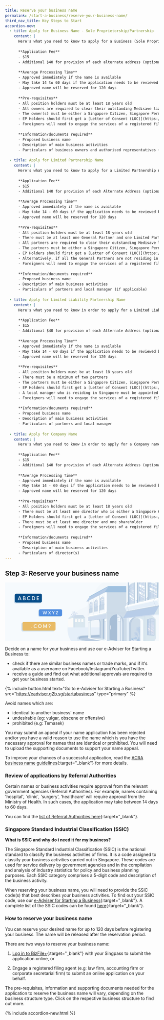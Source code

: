 ```yaml
---
title: Reserve your business name
permalink: /start-a-business/reserve-your-business-name/
third_nav_title: Key Steps to Start
accordion-new:
  - title: Apply for Business Name - Sole Proprietorship/Partnership
    content: |
      Here's what you need to know to apply for a Business (Sole Proprietorship/Partnership) name.

      **Application Fee**
      - $15
      - Additional $40 for provision of each alternate address (optional)

      **Average Processing Time**
      - Approved immediately if the name is available
      - May take 14 to 60 days if the application needs to be reviewed by Referral Authorities
      - Approved name will be reserved for 120 days

      **Pre-requisites**
      - All position holders must be at least 18 years old
      - All owners are required to clear their outstanding Medisave liabilities with CPF Board
      - The owner(s) must be either a Singapore Citizen, Singapore Permanent Resident or an EntrePass Holder or Employment Pass (EP) Holder
      - EP Holders should first get a [Letter of Consent (LOC)](https://www.mom.gov.sg/passes-and-permits/employment-pass/taking-up-secondary-directorship){:target="_blank"} from the Ministry of Manpower
      - Foreigners will need to engage the services of a registered filing agent (e.g. a law firm, accounting firm or corporate secretarial firm) to submit the online application on their behalf.

      **Information/documents required**
      - Proposed business name
      - Description of main business activities
      - Particulars of business owners and authorised representatives (if applicable)

  - title: Apply for Limited Partnership Name
    content: |
      Here's what you need to know to apply for a Limited Partnership name.

      **Application Fee**
      - $15
      - Additional $40 for provision of each Alternate Address (optional)

      **Average Processing Time**
      - Approved immediately if the name is available
      - May take 14 - 60 days if the application needs to be reviewed by Referral Authorities
      - Approved name will be reserved for 120 days

      **Pre-requisites**
      - All position holders must be at least 18 years old
      - There must be at least one General Partner and one Limited Partner
      - All partners are required to clear their outstanding Medisave liabilities with CPF Board
      - The partners must be either a Singapore Citizen, Singapore Permanent Resident or an EntrePass or Employment Pass (EP) Holder
      - EP Holders should first get a [Letter of Consent (LOC)](https://www.mom.gov.sg/passes-and-permits/employment-pass/taking-up-secondary-directorship){:target="_blank"} from the Ministry of Manpower
      - Alternatively, if all the General Partners are not residing in Singapore, a local manager must be appointed
      - Foreigners will need to engage the services of a registered filing agent (e.g. a law firm, accounting firm or corporate secretarial firm) to submit the online application on their behalf.

      **Information/documents required**
      - Proposed business name
      - Description of main business activities
      - Particulars of partners and local manager (if applicable)

  - title: Apply for Limited Liability Partnership Name
    content: |
      Here's what you need to know in order to apply for a Limited Liability Partnership (LLP) name.

      **Application Fee**
      - $15
      - Additional $40 for provision of each Alternate Address (optional)

      **Average Processing Time**
      - Approved immediately if the name is available
      - May take 14 - 60 days if the application needs to be reviewed by Referral Authorities
      - Approved name will be reserved for 120 days

      **Pre-requisites**
      - All position holders must be at least 18 years old
      - There must be a minimum of two partners
      - The partners must be either a Singapore Citizen, Singapore Permanent Resident or an EntrePass or Employment Pass (EP) Holder
      - EP Holders should first get a [Letter of Consent (LOC)](https://www.mom.gov.sg/passes-and-permits/employment-pass/taking-up-secondary-directorship){:target="_blank"} from the Ministry of Manpower
      - A local manager who is residing in Singapore must be appointed
      - Foreigners will need to engage the services of a registered filing agent (e.g. a law firm, accounting firm or corporate secretarial firm) to submit the online application on their behalf.

      **Information/documents required**
      - Proposed business name
      - Description of main business activities
      - Particulars of partners and local manager
     
  - title: Apply for Company Name
    content: |
      Here's what you need to know in order to apply for a Company name.

      **Application Fee**
      - $15
      - Additional $40 for provision of each Alternate Address (optional)

      **Average Processing Time**
      - Approved immediately if the name is available
      - May take 14 - 60 days if the application needs to be reviewed by Referral Authorities
      - Approved name will be reserved for 120 days

      **Pre-requisites**
      - All position holders must be at least 18 years old
      - There must be at least one director who is either a Singapore Citizen, Singapore Permanent Resident or an EntrePass or Employment Pass (EP) Holder
      - EP Holders should first get a [Letter of Consent (LOC)](https://www.mom.gov.sg/passes-and-permits/employment-pass/taking-up-secondary-directorship){:target="_blank"} from the Ministry of Manpower
      - There must be at least one director and one shareholder
      - Foreigners will need to engage the services of a registered filing agent (e.g. a law firm, accounting firm or corporate secretarial firm) to submit the online application on their behalf.

      **Information/documents required**
      - Proposed business name
      - Description of main business activities
      - Particulars of director(s)
---
```


## Step 3: Reserve your business name

![Reserve Biz Name](/images/start/StartSJ_ReserveName.jpg)

Decide on a name for your business and use our e-Adviser for Starting a Business to:

- check if there are similar business names or trade marks, and if it's available as a username on Facebook/Instagram/YouTube/Twitter.
- receive a guide and find out what additional approvals are required to get your business started.

{% include button.html text="Go to e-Adviser for Starting a Business" src="https://eadviser.g2b.sg/startabusiness" type="primary" %}

Avoid names which are:

- identical to another business' name
- undesirable (eg: vulgar, obscene or offensive)
- prohibited (e.g: Temasek)

You may submit an appeal if your name application has been rejected and/or you have a valid reason to use the name which is you have the necessary approval for names that are identical or prohibited. You will need to upload the supporting documents to support your name appeal.

To improve your chances of a successful application, read the [ACRA business name guidelines](https://www.acra.gov.sg/docs/default-source/default-document-library/how-to-guides/lodging-complaints/acra's-policy-statement-on-the-treatment-of-business-names-and-name-complaints.pdf){:target="_blank"} for more details.

### Review of applications by Referral Authorities

Certain names or business activities require approval from the relevant government agencies (Referral Authorities). For example, names containing 'hospital', 'clinic', 'surgery', 'healthcare' will require approval from the Ministry of Health. In such cases, the application may take between 14 days to 60 days.

You can find the [list of Referral Authorities here](https://www.acra.gov.sg/how-to-guides/before-you-start/referral-authorities){:target="_blank"}.

### Singapore Standard Industrial Classification (SSIC)

**What is SSIC and why do i need it for my business?**

The Singapore Standard Industrial Classification (SSIC) is the national standard to classify the business activities of firms. It is a code assigned to classify your business activities carried out in Singapore. These codes are used for service delivery by government agencies and in the compilation and analysis of industry statistics for policy and business planning purposes. Each SSIC category comprises a 5-digit code and description of the business activity.

When reserving your business name, you will need to provide the SSIC code(s) that best describes your business activities. To find out your SSIC code, use our [e-Adviser for Starting a Business](https://eadviser.g2b.sg/startabusiness){:target="_blank"}. A complete list of the SSIC codes can be found [here](https://www.singstat.gov.sg/-/media/files/standards_and_classifications/industrial_classification/ssic2015report-v2018a.pdf){:target="_blank"}.

### How to reserve your business name

You can reserve your desired name for up to 120 days before registering your business. The name will be released after the reservation period.

There are two ways to reserve your business name:

1. [Log in to BizFile+](https://www.bizfile.gov.sg/ngbbizfileinternet/faces/oracle/webcenter/portalapp/pages/BizfileHomepage.jspx#/){:target="_blank"} with your Singpass to submit the application online, or

2. Engage a registered filing agent (e.g: law firm, accounting firm or corporate secretarial firm) to submit an online application on your behalf.

The pre-requisites, information and supporting documents needed for the application to reserve the business name will vary, depending on the business structure type. Click on the respective business structure to find out more.

{% include accordion-new.html %}
